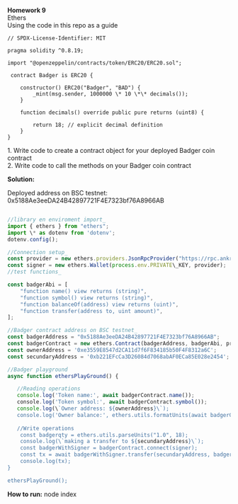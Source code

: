 **Homework 9**  
Ethers  
Using the code in this repo as a guide

```solidity
// SPDX-License-Identifier: MIT

pragma solidity ^0.8.19;

import "@openzeppelin/contracts/token/ERC20/ERC20.sol";

 contract Badger is ERC20 {

    constructor() ERC20("Badger", "BAD") {
        _mint(msg.sender, 1000000 \* 10 \*\* decimals());
    }

    function decimals() override public pure returns (uint8) {

        return 18; // explicit decimal definition
    }
}
```
  
1\. Write code to create a contract object for your deployed Badger coin  
contract  
2\. Write code to call the methods on your Badger coin contract

**Solution:**

Deployed address on BSC testnet: 0x5188Ae3eeDA24B42897721F4E7323bf76A8966AB
```javascript

//library en enviroment import_
import { ethers } from "ethers";
import \* as dotenv from 'dotenv';
dotenv.config();

//Connection setup_
const provider = new ethers.providers.JsonRpcProvider("https://rpc.ankr.com/bsc_testnet_chapel");
const signer = new ethers.Wallet(process.env.PRIVATE\_KEY, provider);
//test functions_

const badgerAbi = [
    "function name() view returns (string)",
    "function symbol() view returns (string)",
    "function balanceOf(address) view returns (uint)",
    "function transfer(address to, uint amount)",
];

//Badger contract address on BSC testnet_
const badgerAddress = "0x5188Ae3eeDA24B42897721F4E7323bf76A8966AB";
const badgerContract = new ethers.Contract(badgerAddress, badgerAbi, provider);
const ownerAddress = '0xe3559E8547d2CA11d7f6F834185b50F4F8312a6C';
const secundaryAddress = '0xb221EFcCa3D26084d7068abAF0ECa85E028e2454';

//Badger playground
async function ethersPlayGround() {

   //Reading operations
   console.log('Token name:', await badgerContract.name());
   console.log('Token symbol:', await badgerContract.symbol());
   console.log(\`Owner address: ${ownerAddress}\`);
   console.log('Owner balance:', ethers.utils.formatUnits(await badgerContract.balanceOf(ownerAddress), 18));
   
   //Write operations
    const badgerqty = ethers.utils.parseUnits("1.0", 18);
    console.log(\`making a transfer to ${secundaryAddress}\`);
    const badgerWithSigner = badgerContract.connect(signer);
    const tx = await badgerWithSigner.transfer(secundaryAddress, badgerqty);
    console.log(tx);
}

ethersPlayGround();
```

**How to run:**
node index
